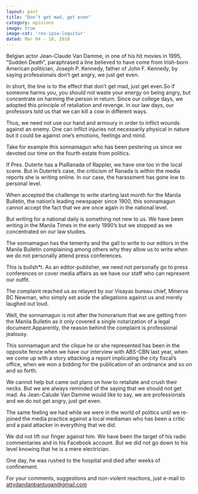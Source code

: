 ```yaml
---
layout: post
title: "Don’t get mad, get even"
category: opinions
image: true
image-cat: 'res-ipsa-loquitur'
dated: Mar 04 - 10, 2018
---
```


Belgian actor Jean-Claude Van Damme, in one of his hit movies in 1995, “Sudden Death”, paraphrased a line believed to have come from Irish-born American politician, Joseph P. Kennedy, father of John F. Kennedy, by saying professionals don’t get angry, we just get even.

In short, the line is to the effect that don’t get mad, just get even.So if someone harms you, you should not waste your energy on being angry, but concentrate on harming the person in return.
Since our college days, we adopted this principle of retaliation and revenge. In our law days, our professors told us that we can kill a cow in different ways.

Thus, we need not use our hand and armoury in order to inflict wounds against an enemy. One can inflict injuries not necessarily physical in nature but it could be against one’s emotions, feelings and mind.

Take for example this sonnamagun who has been pestering us since we devoted our time on the fourth estate from politics.

If Pres. Duterte has a PiaRanada of Rappler, we have one too in the local scene. But in Duterte’s case, the criticism of Ranada is within the media reports she is writing online. In our case, the harassment has gone low to personal level.

When accepted the challenge to write starting last month for the Manila Bulletin, the nation’s leading newspaper since 1900, this sonnamagun cannot accept the fact that we are once again in the national level.

But writing for a national daily is something not new to us. We have been writing in the Manila Times in the early 1990’s but we stopped as we concentrated on our law studies.

The sonnamagun has the temerity and the gall to write to our editors in the Manila Bulletin complaining among others why they allow us to write when we do not personally attend press conferences. 

This is bullsh*t. As an editor-publisher, we need not personally go to press conferences or cover media affairs as we have our staff who can represent our outfit.

The complaint reached us as relayed by our Visayas bureau chief, Minerva BC Newman, who simply set aside the allegations against us and merely laughed out loud.

Well, the sonnamagun is not after the honorarium that we are getting from the Manila Bulletin as it only covered a single notarization of a legal document.Apparently, the reason behind the complaint is professional jealousy.

This sonnamagun and the clique he or she represented has been in the opposite fence when we have our interview with ABS-CBN last year, when we come up with a story attacking a report implicating the city fiscal’s office, when we won a bidding for the publication of an ordinance and so on and so forth.

We cannot help but came out plans on how to retaliate and crush their necks. But we are always reminded of the saying that we should not get mad. As Jean-Calude Van Damme would like to say, we are professionals and we do not get angry, just get even.

The same feeling we had while we were in the world of politics until we re-joined the media practice against a local mediaman who has been a critic and a paid attacker in everything that we did.

We did not lift our finger against him. We have been the target of his radio commentaries and in his Facebook account. But we did not go down to his level knowing that he is a mere electrician.

One day, he was rushed to the hospital and died after weeks of confinement.

For your comments, suggestions and non-violent reactions, just e-mail to attydandanbantugan@gmail.com

